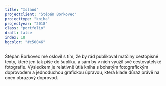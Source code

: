 ```yaml
---
title: "Island"
projectclient: "Štěpán Borkovec"
projecttype: "kniha"
projectyear: "2018"
class: "portfolio"
draft: false
index: 18
bgcolor: "#c50046"
---
```



Štěpán Borkovec mě oslovil s tím, že by rád publikoval matčiny cestopisné texty, které jen tak píše do šuplíku, a sám by v nich využil své cestovatelské fotografie. Výsledkem je relativně útlá kniha s bohatým fotografickým doprovodem a jednoduchou grafickou úpravou, která klade důraz právě na onen obrazový doprovod.